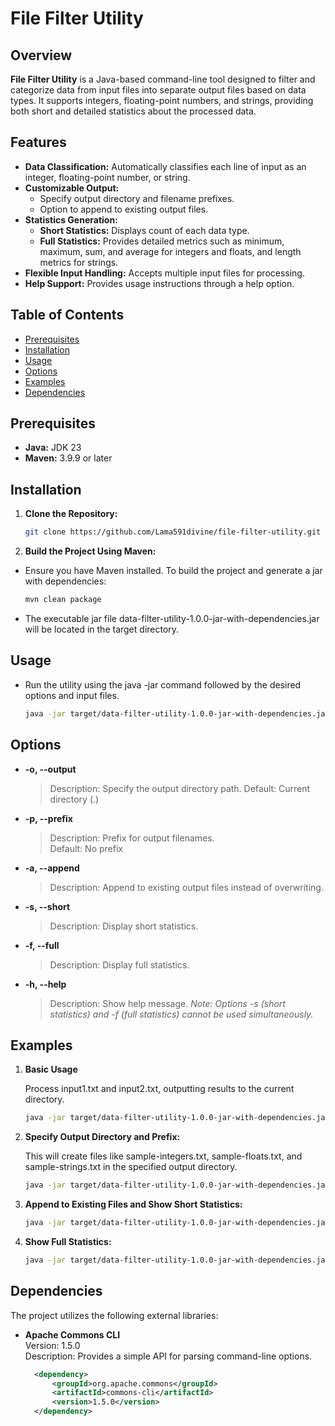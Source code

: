 # File Filter Utility

## Overview

**File Filter Utility** is a Java-based command-line tool designed to filter and categorize data from input files into separate output files based on data types. It supports integers, floating-point numbers, and strings, providing both short and detailed statistics about the processed data.

## Features

- **Data Classification:** Automatically classifies each line of input as an integer, floating-point number, or string.
- **Customizable Output:**
    - Specify output directory and filename prefixes.
    - Option to append to existing output files.
- **Statistics Generation:**
    - **Short Statistics:** Displays count of each data type.
    - **Full Statistics:** Provides detailed metrics such as minimum, maximum, sum, and average for integers and floats, and length metrics for strings.
- **Flexible Input Handling:** Accepts multiple input files for processing.
- **Help Support:** Provides usage instructions through a help option.

## Table of Contents

- [Prerequisites](#prerequisites)
- [Installation](#installation)
- [Usage](#usage)
- [Options](#options)
- [Examples](#examples)
- [Dependencies](#dependencies)

## Prerequisites

- **Java:** JDK 23
- **Maven:** 3.9.9 or later

## Installation

1. **Clone the Repository:**

   ```bash
   git clone https://github.com/Lama591divine/file-filter-utility.git

2. **Build the Project Using Maven:**
- Ensure you have Maven installed. To build the project and generate a jar with dependencies:

    ```bash
   mvn clean package

- The executable jar file data-filter-utility-1.0.0-jar-with-dependencies.jar will be located in the target directory.

## Usage

- Run the utility using the java -jar command followed by the desired options and input files.

    ```bash
    java -jar target/data-filter-utility-1.0.0-jar-with-dependencies.jar [options] <input_files>
  
## Options

- **-o, --output <directory>**
  > Description: Specify the output directory path.
  > Default: Current directory (.)

- **-p, --prefix <prefix>**
  > Description: Prefix for output filenames.  
  > Default: No prefix

- **-a, --append**
  > Description: Append to existing output files instead of overwriting.  

- **-s, --short**
  > Description: Display short statistics.  

- **-f, --full**
  > Description: Display full statistics.

- **-h, --help**
  > Description: Show help message.
    *Note: Options -s (short statistics) and -f (full statistics) cannot be used simultaneously.*


## Examples

1. **Basic Usage**

   Process input1.txt and input2.txt, outputting results to the current directory.
    ```bash
   java -jar target/data-filter-utility-1.0.0-jar-with-dependencies.jar input1 input2

2. **Specify Output Directory and Prefix:**

   This will create files like sample-integers.txt, sample-floats.txt, and sample-strings.txt in the specified output directory.
    ```bash
   java -jar target/data-filter-utility-1.0.0-jar-with-dependencies.jar -o target -p sample- input1 input2

3. **Append to Existing Files and Show Short Statistics:**

    ```bash
   java -jar target/data-filter-utility-1.0.0-jar-with-dependencies.jar -a -s input1

4. **Show Full Statistics:**

    ```bash
   java -jar target/data-filter-utility-1.0.0-jar-with-dependencies.jar -f input1

## Dependencies
The project utilizes the following external libraries:

- **Apache Commons CLI**  
  Version: 1.5.0   
  Description: Provides a simple API for parsing command-line options.  

  ```xml
    <dependency>
        <groupId>org.apache.commons</groupId>
        <artifactId>commons-cli</artifactId>
        <version>1.5.0</version>
    </dependency>